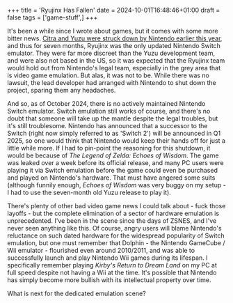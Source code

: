 +++
title = 'Ryujinx Has Fallen'
date = 2024-10-01T16:48:46+01:00
draft = false
tags = ['game-stuff',]
+++

It's been a while since I wrote about games, but it comes with some more bitter news. [Citra and Yuzu were struck down by Nintendo earlier this year](../citra-yuzu-gone), and thus for seven months, Ryujinx was the only updated Nintendo Switch emulator. They were far more discreet than the Yuzu development team, and were also not based in the US, so it was expected that the Ryujinx team would hold out from Nintendo's legal team, especially in the grey area that is video game emulation. But alas, it was not to be. While there was no lawsuit, the lead developer had arranged with Nintendo to shut down the project, sparing them any headaches.

And so, as of October 2024, there is no actively maintained Nintendo Switch emulator. Switch emulation still works of course, and there's no doubt that someone will take up the mantle despite the legal troubles, but it's still troublesome. Nintendo has announced that a successor to the Switch (right now simply referred to as 'Switch 2') will be announced in Q1 2025, so one would think that Nintendo would keep their hands off for just a little while more. If I had to pin-point the reasoning for this shutdown, it would be because of *The Legend of Zelda: Echoes of Wisdom*. The game was leaked over a week before its official release, and many PC users were playing it via Switch emulation before the game could even be purchased and played on Nintendo's hardware. That must have angered some suits (although funnily enough, *Echoes of Wisdom* was very buggy on my setup - I had to use the seven-month old Yuzu release to play it).

There's plenty of other bad video game news I could talk about - fuck those layoffs - but the complete elimination of a sector of hardware emulation is unprecedented. I've been in the scene since the days of ZSNES, and I've never seen anything like this. Of course, angry users will blame Nintendo's reluctance on such dated hardware for the widespread popularity of Switch emulation, but one must remember that Dolphin - the Nintendo GameCube / Wii emulator - flourished even around 2010/2011, and was able to successfully launch and play Nintendo Wii games during its lifespan. I specifically remember playing *Kirby's Return to Dream Land* on my PC at full speed despite not having a Wii at the time. It's possible that Nintendo has simply become more bullish with its intellectual property over time.

What is next for the dedicated emulation scene? 